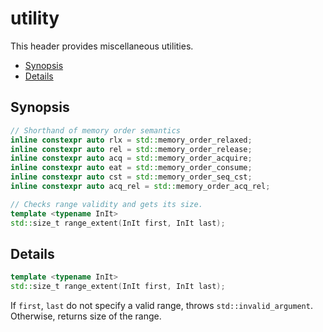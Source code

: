 # utility

This header provides miscellaneous utilities.

- [Synopsis](#synopsis)
- [Details](#details)

## Synopsis

~~~C++
// Shorthand of memory order semantics
inline constexpr auto rlx = std::memory_order_relaxed;
inline constexpr auto rel = std::memory_order_release;
inline constexpr auto acq = std::memory_order_acquire;
inline constexpr auto eat = std::memory_order_consume;
inline constexpr auto cst = std::memory_order_seq_cst;
inline constexpr auto acq_rel = std::memory_order_acq_rel;

// Checks range validity and gets its size.
template <typename InIt>
std::size_t range_extent(InIt first, InIt last);
~~~

## Details

~~~C++
template <typename InIt>
std::size_t range_extent(InIt first, InIt last);
~~~

If `first`, `last` do not specify a valid range,
throws `std::invalid_argument`.
Otherwise, returns size of the range.

